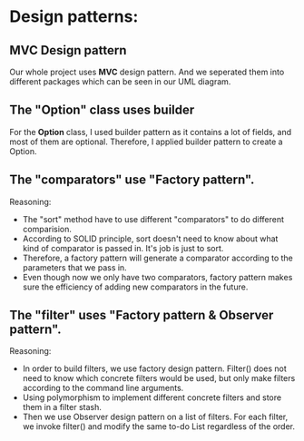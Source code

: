 # Design patterns:

## MVC Design pattern
Our whole project uses **MVC** design pattern. And we seperated them into different packages which can be seen in our UML diagram.

## The "Option" class uses builder
For the **Option** class, I used builder pattern as it contains a lot of fields, and most of them are optional. Therefore, I applied builder pattern to create a Option.

## The "comparators" use "Factory pattern".

Reasoning: 
* The "sort" method have to use different "comparators" to do different comparision.
* According to SOLID principle, sort doesn't need to know about what kind of comparator is passed
in. It's job is just to sort.
* Therefore, a factory pattern will generate a comparator according to the parameters that we pass
in. 
* Even though now we only have two comparators, factory pattern makes sure the efficiency of adding
new comparators in the future. 

## The "filter" uses "Factory pattern & Observer pattern".

Reasoning:
* In order to build filters, we use factory design pattern. Filter() does not need to know which 
concrete filters would be used, but only make filters according to the command line arguments.
* Using polymorphism to implement different concrete filters and store them in a filter stash.
* Then we use Observer design pattern on a list of filters. For each filter, we invoke filter()
and modify the same to-do List regardless of the order. 
    
